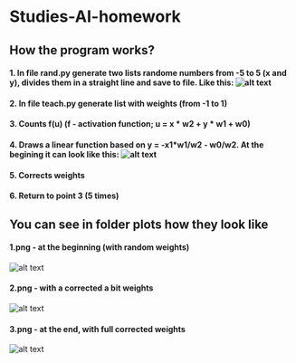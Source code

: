 # Studies-AI-homework
## How the program works?
#### 1. In file rand.py generate two lists randome numbers from -5 to 5 (x and y), divides them in a straight line and save to file. Like this: ![alt text](https://raw.githubusercontent.com/bruderooo/Studies-AI-homework/master/Plots/0.png)
#### 2. In file teach.py generate list with weights (from -1 to 1)
#### 3. Counts f(u) (f - activation function; u = x * w2 + y * w1 + w0)
#### 4. Draws a linear function based on y = -x1*w1/w2 - w0/w2. At the begining it can look like this: ![alt text](https://github.com/bruderooo/Studies-AI-homework/blob/master/plots/1.png)
#### 5. Corrects weights 
#### 6. Return to point 3 (5 times)


## You can see in folder plots how they look like
#### 1.png - at the beginning (with random weights)
![alt text](https://raw.githubusercontent.com/bruderooo/Studies-AI-homework/master/Plots/1.png)
#### 2.png - with a corrected a bit weights
![alt text](https://raw.githubusercontent.com/bruderooo/Studies-AI-homework/master/Plots/2.png)
#### 3.png - at the end, with full corrected weights
![alt text](https://raw.githubusercontent.com/bruderooo/Studies-AI-homework/master/Plots/3.png)
